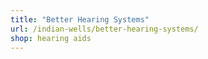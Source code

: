```yaml
---
title: "Better Hearing Systems"
url: /indian-wells/better-hearing-systems/
shop: hearing aids
---
```

